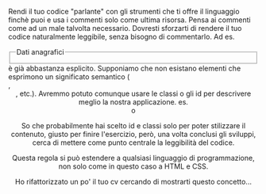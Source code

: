 Rendi il tuo codice "parlante" con gli strumenti che ti offre il linguaggio finchè puoi e usa i commenti solo come ultima risorsa.
Pensa ai commenti come ad un male talvolta necessario. Dovresti sforzarti di rendere il tuo codice naturalmente leggibile, senza bisogno di commentarlo.
Ad es. 
<fieldset>
  <legend>Dati anagrafici</legend>
</fieldset>
è già abbastanza esplicito.
Supponiamo che non esistano elementi che esprimono un significato semantico (<nav>, <header>, etc.).
Avremmo potuto comunque usare le classi o gli id per descrivere meglio la nostra applicazione.
es.
<div class="navigation" id="top-nav-bar"></div>
o
<div class="main-content"></div>

So che probabilmente hai scelto id e classi solo per poter stilizzare il contenuto, giusto per finire l'esercizio, però, una volta conclusi gli sviluppi, cerca di mettere come punto centrale la leggibilità del codice. 

Questa regola si può estendere a qualsiasi linguaggio di programmazione, non solo come in questo caso a HTML e CSS.

Ho rifattorizzato un po' il tuo cv cercando di mostrarti questo concetto...
